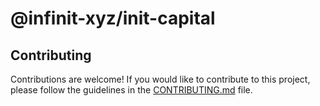 # @infinit-xyz/init-capital

## Contributing

Contributions are welcome! If you would like to contribute to this project, please follow the guidelines in the [CONTRIBUTING.md](../../../.github/CONTRIBUTING.md) file.